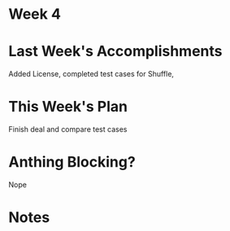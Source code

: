 # Week 4
# Last Week's Accomplishments
Added License, completed test cases for Shuffle, 
# This Week's Plan  
Finish deal and compare test cases
# Anthing Blocking?
Nope
# Notes
